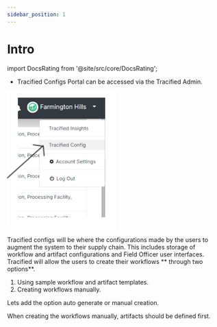 ```yaml
---
sidebar_position: 1
---
```


# Intro
import DocsRating from '@site/src/core/DocsRating';

- Tracified Configs Portal can be accessed via the Tracified Admin.

![MarineGEO circle logo](../../static/img/config22.png "MarineGEO logo")

Tracified configs will be where the configurations made by the users to augment the system to their supply chain. This includes storage of  workflow and artifact configurations and Field Officer user interfaces. Tracified will allow the users to create their workflows ** through two options**.

1.	Using sample workflow and artifact templates.
2.	Creating workflows manually.


Lets add the option auto generate or manual creation.

When creating the workflows manually, artifacts should be defined first.

<DocsRating pageName="certificates"/>
